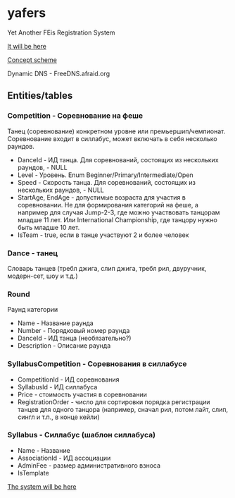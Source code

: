 # yafers
Yet Another FEis Registration System

[It will be here](https://yafers.org)

[Concept scheme](https://drive.google.com/file/d/1B5P3XpQHNtHZ-zlgInDiAqQAC8CVnDc3/view?usp=sharing)

Dynamic DNS -  FreeDNS.afraid.org

## Entities/tables

### Competition - Соревнование на феше 
Танец (соревнование) конкретном уровне или премьершип/чемпионат.
Соревнование входит в силлабус, может включать в себя несколько раундов.
- DanceId - ИД танца. Для соревнований, состоящих из нескольких раундов, - NULL
- Level - Уровень. Enum Beginner/Primary/Intermediate/Open
- Speed - Скорость танца. Для соревнований, состоящих из нескольких раундов, - NULL
- StartAge, EndAge - допустимые возраста для участия в соревновании. Не для формирования категорий на феше, а например для случая Jump-2-3, где можно участвовать танцорам младше 11 лет. Или International Championship, где танцору нужно быть младше 10 лет.
- IsTeam - true, если в танце участвуют 2 и более человек

### Dance - танец
Словарь танцев (требл джига, слип джига, требл рил, двуручник, модерн-сет, шоу и т.д.)

### Round
Раунд категории
- Name - Название раунда
- Number - Порядковый номер раунда
- DanceId - ИД танца (необязательно?)
- Description - Описание раунда

### SyllabusCompetition - Соревнования в силлабусе
- CompetitionId - ИД соревнования
- SyllabusId - ИД силлабуса
- Price - стоимость участия в соревновании
- RegistrationOrder - число для сортировки порядка регистрации танцев для одного танцора (например, сначал рил, потом лайт, слип, сингл и т.п., в конце кейли)

### Syllabus - Силлабус (шаблон силлабуса)
- Name - Название
- AssociationId - ИД ассоциации
- AdminFee - размер административного взноса
- IsTemplate

[The system will be here](http://yafers.ru/)
